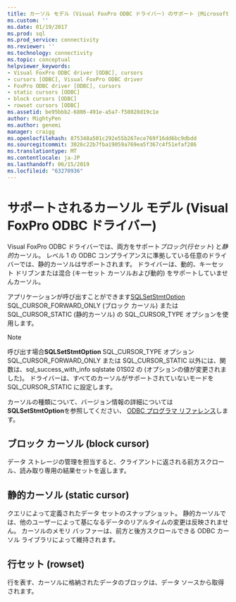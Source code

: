 ```yaml
---
title: カーソル モデル (Visual FoxPro ODBC ドライバー) のサポート |Microsoft Docs
ms.custom: ''
ms.date: 01/19/2017
ms.prod: sql
ms.prod_service: connectivity
ms.reviewer: ''
ms.technology: connectivity
ms.topic: conceptual
helpviewer_keywords:
- Visual FoxPro ODBC driver [ODBC], cursors
- cursors [ODBC], Visual FoxPro ODBC driver
- FoxPro ODBC driver [ODBC], cursors
- static cursors [ODBC]
- block cursors [ODBC]
- rowset cursors [ODBC]
ms.assetid: be95bbb2-6886-491e-a5a7-f58028d19c1e
author: MightyPen
ms.author: genemi
manager: craigg
ms.openlocfilehash: 875348a501c292e55b267ece769f16dd6bc9dbdd
ms.sourcegitcommit: 3026c22b7fba19059a769ea5f367c4f51efaf286
ms.translationtype: MT
ms.contentlocale: ja-JP
ms.lasthandoff: 06/15/2019
ms.locfileid: "63270936"
---
```

# <a name="supported-cursor-model-visual-foxpro-odbc-driver"></a>サポートされるカーソル モデル (Visual FoxPro ODBC ドライバー)
Visual FoxPro ODBC ドライバーでは、両方をサポート*ブロック*(*行セット*) と*静的*カーソル。 レベル 1 の ODBC コンプライアンスに準拠している任意のドライバーでは、静的カーソルはサポートされます。 ドライバーは、動的、キーセット ドリブンまたは混合 (キーセット カーソルおよび動的) をサポートしていませんカーソル。  
  
 アプリケーションが呼び出すことができます[SQLSetStmtOption](../../odbc/microsoft/sqlsetstmtoption-visual-foxpro-odbc-driver.md) SQL_CURSOR_FORWARD_ONLY (ブロック カーソル) または SQL_CURSOR_STATIC (静的カーソル) の SQL_CURSOR_TYPE オプションを使用します。  
  
> [!NOTE]  
>  呼び出す場合**SQLSetStmtOption** SQL_CURSOR_TYPE オプション SQL_CURSOR_FORWARD_ONLY または SQL_CURSOR_STATIC 以外には、関数は、sql_success_with_info sqlstate 01S02 の (オプションの値が変更されました)。 ドライバーは、すべてのカーソルがサポートされていないモードを SQL_CURSOR_STATIC に設定します。  
  
 カーソルの種類について、バージョン情報の詳細については**SQLSetStmtOption**を参照してください、 [ODBC プログラマ リファレンス](../../odbc/reference/odbc-programmer-s-reference.md)します。  
  
## <a name="block-cursor"></a>ブロック カーソル (block cursor)  
 データ ストレージの管理を担当すると、クライアントに返される前方スクロール、読み取り専用の結果セットを返します。  
  
## <a name="static-cursor"></a>静的カーソル (static cursor)  
 クエリによって定義されたデータ セットのスナップショット。 静的カーソルでは、他のユーザーによって基になるデータのリアルタイムの変更は反映されません。 カーソルのメモリ バッファーは、前方と後方スクロールできる ODBC カーソル ライブラリによって維持されます。  
  
## <a name="rowset"></a>行セット (rowset)  
 行を表す、カーソルに格納されたデータのブロックは、データ ソースから取得されます。
